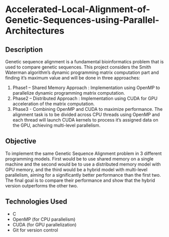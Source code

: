 # Accelerated-Local-Alignment-of-Genetic-Sequences-using-Parallel-Architectures
## Description
Genetic sequence alignment is a fundamental bioinformatics problem that is used to compare genetic sequences. This project considers the Smith Waterman algorithm’s dynamic programming matrix computation part and finding it’s maximum value and will be done in three approaches:
1.	Phase1 – Shared Memory Approach : Implementation using OpenMP to parallelize dynamic programming matrix computation.
2.	Phase2 – Distributed Approach : Implementation using CUDA for GPU acceleration of the matrix computation.
3.	Phase3 - Combining OpenMP and CUDA to maximize performance. The alignment task is to be divided across CPU threads using OpenMP and each thread will launch CUDA kernels to process it’s assigned data on the GPU, achieving multi-level parallelism.

## Objective
To implement the same Genetic Sequence Alignment problem in 3 different programming models. First would be to use shared memory on a single machine and the second would be to use a distributed memory model with GPU memory, and the third would be a hybrid model with multi-level parallelism, aiming for a significantly better performance than the first two. The final goal is to compare their performance and show that the hybrid version outperforms the other two.

## Technologies Used
- C 
- OpenMP (for CPU parallelism)  
- CUDA (for GPU parallelization)  
- Git for version control 